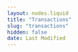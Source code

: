 ```yaml
---
layout: nodes.liquid
title: "Transactions"
slug: "transactions"
hidden: false
date: Last Modified
---
```

